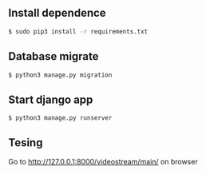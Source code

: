 ## Install dependence
```bash
$ sudo pip3 install -r requirements.txt
```

## Database migrate
```bash
$ python3 manage.py migration
```

## Start django app
```
$ python3 manage.py runserver
```

## Tesing
Go to http://127.0.0.1:8000/videostream/main/ on browser